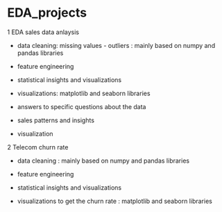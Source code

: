# EDA_projects


1 EDA sales data anlaysis

  - data cleaning: missing values - outliers : mainly based on numpy and pandas libraries
  
  - feature engineering

-   statistical insights and visualizations
  
  - visualizations: matplotlib and seaborn libraries
  
  - answers to specific questions about the data
  
  - sales patterns and insights
  
  - visualization
  
2 Telecom churn rate

  - data cleaning : mainly based on numpy and pandas libraries
  
  - feature engineering 
  
  - statistical insights and visualizations
  
  - visualizations to get the churn rate : matplotlib and seaborn libraries
  
